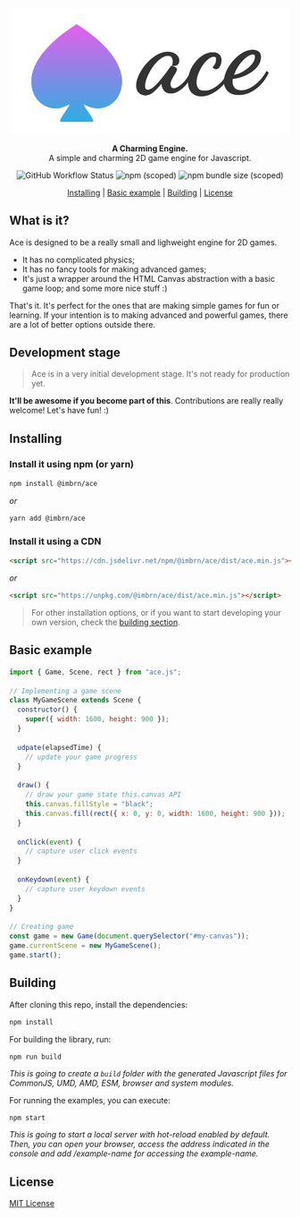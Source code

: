 <p align="center">
  <a href="./docs/ace.png"><img src="./docs/ace.png" alt="Ace" width="882"></a>
</p>

<p align="center">
  <b>A Charming Engine.</b><br/>
  A simple and charming 2D game engine for Javascript.
</p>

<p align="center">
  <img alt="GitHub Workflow Status" src="https://img.shields.io/github/workflow/status/imbrn/ace/Build">
  <img alt="npm (scoped)" src="https://img.shields.io/npm/v/@imbrn/ace">
  <img alt="npm bundle size (scoped)" src="https://img.shields.io/bundlephobia/minzip/@imbrn/ace">
</p>

<p align="center">
  <a href="#installing">Installing</a> |
  <a href="#basic-example">Basic example</a> |
  <a href="#building">Building</a> |
  <a href="#license">License</a>
</p>

## What is it?

Ace is designed to be a really small and lighweight engine for 2D games.

- It has no complicated physics;
- It has no fancy tools for making advanced games;
- It's just a wrapper around the HTML Canvas abstraction with a basic game loop; and some more nice stuff :)

That's it. It's perfect for the ones that are making simple games for fun or learning. If your intention is to making advanced and powerful games, there are a lot of better options outside there.

## Development stage

> Ace is in a very initial development stage. It's not ready for production yet.

**It'll be awesome if you become part of this**. Contributions are really really welcome! Let's have fun! :)

## Installing

### Install it using npm (or yarn)

```sh
npm install @imbrn/ace
```

_or_

```sh
yarn add @imbrn/ace
```

### Install it using a CDN

```html
<script src="https://cdn.jsdelivr.net/npm/@imbrn/ace/dist/ace.min.js"></script>
```

_or_

```html
<script src="https://unpkg.com/@imbrn/ace/dist/ace.min.js"></script>
```

> For other installation options, or if you want to start developing your own version, check the [building section](#building).

## Basic example

```js
import { Game, Scene, rect } from "ace.js";

// Implementing a game scene
class MyGameScene extends Scene {
  constructor() {
    super({ width: 1600, height: 900 });
  }
  
  udpate(elapsedTime) {
    // update your game progress
  }
  
  draw() {
    // draw your game state this.canvas API
    this.canvas.fillStyle = "black";
    this.canvas.fill(rect({ x: 0, y: 0, width: 1600, height: 900 }));
  }
  
  onClick(event) {
    // capture user click events
  }
  
  onKeydown(event) {
    // capture user keydown events
  }
}

// Creating game
const game = new Game(document.querySelector("#my-canvas"));
game.currentScene = new MyGameScene();
game.start();
```

## Building

After cloning this repo, install the dependencies:

```bash
npm install
```

For building the library, run:

```bash
npm run build
```

_This is going to create a `build` folder with the generated Javascript files for CommonJS, UMD, AMD, ESM, browser and system modules._

For running the examples, you can execute:

```
npm start
```

_This is going to start a local server with hot-reload enabled by default. Then, you can open your browser, access the address indicated in the console and add /example-name for accessing the example-name._

## License

[MIT License](https://opensource.org/licenses/MIT)


